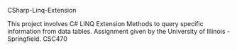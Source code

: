 
CSharp-Linq-Extension


This project involves C# LINQ Extension Methods to query specific information from data tables.
Assignment given by the University of Illinois - Springfield. CSC470
